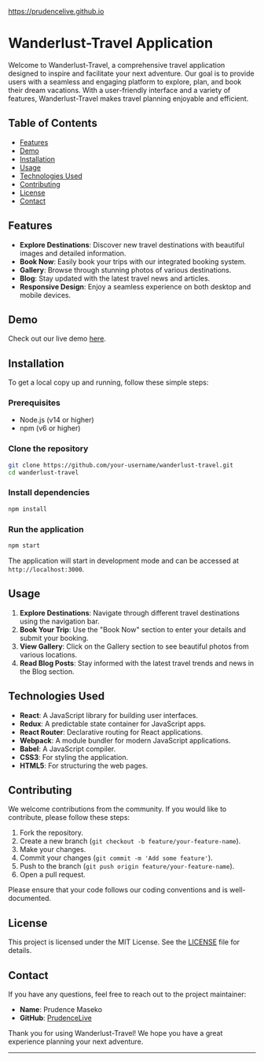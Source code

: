 https://prudencelive.github.io
# Wanderlust-Travel Application

Welcome to Wanderlust-Travel, a comprehensive travel application designed to inspire and facilitate your next adventure. Our goal is to provide users with a seamless and engaging platform to explore, plan, and book their dream vacations. With a user-friendly interface and a variety of features, Wanderlust-Travel makes travel planning enjoyable and efficient.

## Table of Contents

- [Features](#features)
- [Demo](#demo)
- [Installation](#installation)
- [Usage](#usage)
- [Technologies Used](#technologies-used)
- [Contributing](#contributing)
- [License](#license)
- [Contact](#contact)

## Features

- **Explore Destinations**: Discover new travel destinations with beautiful images and detailed information.
- **Book Now**: Easily book your trips with our integrated booking system.
- **Gallery**: Browse through stunning photos of various destinations.
- **Blog**: Stay updated with the latest travel news and articles.
- **Responsive Design**: Enjoy a seamless experience on both desktop and mobile devices.

## Demo

Check out our live demo [here](#).

## Installation

To get a local copy up and running, follow these simple steps:

### Prerequisites

- Node.js (v14 or higher)
- npm (v6 or higher)

### Clone the repository

```bash
git clone https://github.com/your-username/wanderlust-travel.git
cd wanderlust-travel
```

### Install dependencies

```bash
npm install
```

### Run the application

```bash
npm start
```

The application will start in development mode and can be accessed at `http://localhost:3000`.

## Usage

1. **Explore Destinations**: Navigate through different travel destinations using the navigation bar.
2. **Book Your Trip**: Use the "Book Now" section to enter your details and submit your booking.
3. **View Gallery**: Click on the Gallery section to see beautiful photos from various locations.
4. **Read Blog Posts**: Stay informed with the latest travel trends and news in the Blog section.

## Technologies Used

- **React**: A JavaScript library for building user interfaces.
- **Redux**: A predictable state container for JavaScript apps.
- **React Router**: Declarative routing for React applications.
- **Webpack**: A module bundler for modern JavaScript applications.
- **Babel**: A JavaScript compiler.
- **CSS3**: For styling the application.
- **HTML5**: For structuring the web pages.

## Contributing

We welcome contributions from the community. If you would like to contribute, please follow these steps:

1. Fork the repository.
2. Create a new branch (`git checkout -b feature/your-feature-name`).
3. Make your changes.
4. Commit your changes (`git commit -m 'Add some feature'`).
5. Push to the branch (`git push origin feature/your-feature-name`).
6. Open a pull request.

Please ensure that your code follows our coding conventions and is well-documented.

## License

This project is licensed under the MIT License. See the [LICENSE](LICENSE) file for details.

## Contact

If you have any questions, feel free to reach out to the project maintainer:

- **Name**: Prudence Maseko
- **GitHub**: [PrudenceLive](https://github.com/prudencelive)

Thank you for using Wanderlust-Travel! We hope you have a great experience planning your next adventure.

---
